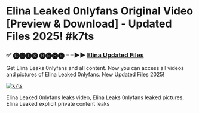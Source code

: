 # Elina Leaked 0nlyfans Original Video [Preview & Download] - Updated Files 2025! #k7ts

<h3>✅ 🅒🅛🅘🅚 🅗🅔🅡🅔 ==►► <a href="https://mediafile.pages.dev?q=Elina&ref=B5R" rel="nofollow">Elina Updated Files</a></h3>

Get Elina Leaks 0nlyfans and all content. Now you can access all videos and pictures of Elina Leaked 0nlyfans. New Updated Files 2025!

[![k7ts](https://github.com/user-attachments/assets/f5210949-1d50-4880-9bd9-f37c6975c838)](https://mediafile.pages.dev?q=Elina&ref=B5R)

Elina Leaked 0nlyfans leaks video, Elina Leaks 0nlyfans leaked pictures, Elina Leaked explicit private content leaks